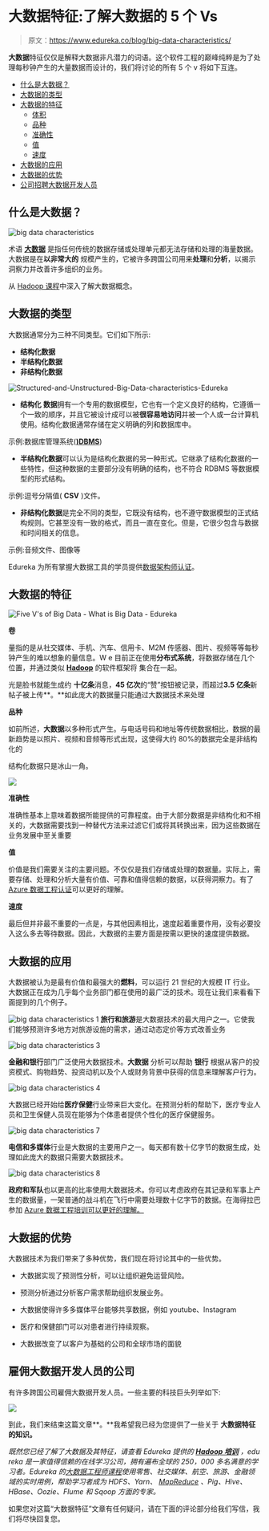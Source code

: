 # 大数据特征:了解大数据的 5 个 Vs

> 原文：<https://www.edureka.co/blog/big-data-characteristics/>

**大数据**特征仅仅是解释大数据非凡潜力的词语。这个软件工程的巅峰纯粹是为了处理每秒钟产生的大量数据而设计的，我们将讨论的所有 5 个 v 将如下互连。

*   [什么是大数据？](#what)
*   [大数据的类型](#type)
*   [大数据的特征](#characteristics)
    *   [体积](#volume)
    *   [品种](#variety)
    *   [准确性](#veracity)
    *   [值](#value)
    *   [速度](#velocity)
*   [大数据的应用](#who)
*   [大数据的优势](#advantage)
*   [公司招聘大数据开发人员](#hire)

## **什么是大数据？**

![big data characteristics](img/8d5fac94bfcd394f0017b969003e8e30.png)

术语 [**大数据**](https://www.edureka.co/blog/big-data-tutorial) 是指任何传统的数据存储或处理单元都无法存储和处理的海量数据。大数据是在**以非常大的** 规模产生的，它被许多跨国公司用来**处理**和**分析**，以揭示洞察力并改善许多组织的业务。

从 [Hadoop 课程](https://www.edureka.co/big-data-hadoop-training-certification)中深入了解大数据概念。

## **大数据的类型**

大数据通常分为三种不同类型。它们如下所示:

*   **结构化数据**
*   **半结构化数据**
*   **非结构化数据**

![Structured-and-Unstructured-Big-Data-characteristics-Edureka](img/0392a2084ff6c3e99e9930a528aee018.png)

*   **结构化** **数据**拥有一个专用的数据模型，它也有一个定义良好的结构，它遵循一个一致的顺序，并且它被设计成可以被**很容易地访问**并被一个人或一台计算机使用。结构化数据通常存储在定义明确的列和数据库中。

示例:数据库管理系统([**)DBMS**](https://www.edureka.co/blog/dbms-tutorial/))

*   **半结构化数据**可以认为是结构化数据的另一种形式。它继承了结构化数据的一些特性，但这种数据的主要部分没有明确的结构，也不符合 RDBMS 等数据模型的形式结构。

示例:逗号分隔值( **CSV** )文件。

*   **非结构化数据**是完全不同的类型，它既没有结构，也不遵守数据模型的正式结构规则。它甚至没有一致的格式，而且一直在变化。但是，它很少包含与数据和时间相关的信息。

示例:音频文件、图像等

Edureka 为所有掌握大数据工具的学员提供[数据架构师认证](https://www.edureka.co/masters-program/big-data-architect-training)。

## **大数据的特征**

![Five V's of Big Data - What is Big Data - Edureka](img/710e448b8d6bfd91a153fa394a25db70.png)

**卷**

量指的是从社交媒体、手机、汽车、信用卡、M2M 传感器、图片、视频等等每秒钟产生的难以想象的量信息。W e 目前正在使用**分布式系统**，将数据存储在几个位置，并通过类似 [**Hadoop**](https://www.edureka.co/blog/what-is-hadoop/) 的软件框架将 集合在一起。

光是脸书就能生成约 **十亿条**消息，**45 亿次**的“赞”按钮被记录，而超过**3.5 亿条**新帖子被上传**。**如此庞大的数据量只能通过大数据技术来处理

**品种**

如前所述，**大数据**以多种形式产生。与电话号码和地址等传统数据相比，数据的最新趋势是以照片、视频和音频等形式出现，这使得大约 80%的数据完全是非结构化的

结构化数据只是冰山一角。

![](img/9e390da637bd8e299c45ef772af6f860.png)

**准确性**

准确性基本上意味着数据所能提供的可靠程度。由于大部分数据是非结构化和不相关的，大数据需要找到一种替代方法来过滤它们或将其转换出来，因为这些数据在业务发展中至关重要

**值**

价值是我们需要关注的主要问题。不仅仅是我们存储或处理的数据量。实际上，需要存储、处理和分析大量有价值、可靠和值得信赖的数据，以获得洞察力。有了 [Azure 数据工程认证](https://www.edureka.co/microsoft-azure-data-engineering-certification-course)可以更好的理解。

**速度**

最后但并非最不重要的一点是，与其他因素相比，速度起着重要作用，没有必要投入这么多去等待数据。因此，大数据的主要方面是按需以更快的速度提供数据。

## **大数据的应用**

大数据被认为是最有价值和最强大的**燃料**，可以运行 21 世纪的大规模 IT 行业。大数据正在成为几乎每个业务部门都在使用的最广泛的技术。现在让我们来看看下面提到的几个例子。

![big data characteristics 1](img/1ba459716bb846efa5308f7578f39bb0.png) **旅行和旅游**是大数据技术的最大用户之一。它使我们能够预测许多地方对旅游设施的需求，通过动态定价等方式改善业务

![big data characteristics 3](img/2b74714370514f2aa105fb7209b7177c.png)

**金融和银行**部门广泛使用大数据技术。**大数据** 分析可以帮助 **银行** 根据从客户的投资模式、购物趋势、投资动机以及个人或财务背景中获得的信息来理解客户行为。

![big data characteristics 4](img/f37adf5d505383002e9a155bfce0cbb4.png)

大数据已经开始给**医疗保健**行业带来巨大变化。在预测分析的帮助下，医疗专业人员和卫生保健人员现在能够为个体患者提供个性化的医疗保健服务。

![big data characteristics 7](img/86baa7515e1e2173372d2783370eecfa.png)

**电信和多媒体**行业是大数据的主要用户之一。每天都有数十亿字节的数据生成，处理如此庞大的数据只需要大数据技术。

![big data characteristics 8](img/031195a8f9664363e67cbc63ad888644.png)

**政府和军队**也以更高的比率使用大数据技术。你可以考虑政府在其记录和军事上产生的数据量，一架普通的战斗机在飞行中需要处理数十亿字节的数据。在海得拉巴 参加 [Azure 数据工程培训可以更好的理解。](https://www.edureka.co/microsoft-azure-data-engineering-certification-course-hyderabad-city)

## **大数据的优势**

大数据技术为我们带来了多种优势，我们现在将讨论其中的一些优势。

*   大数据实现了预测性分析，可以让组织避免运营风险。

*   预测分析通过分析客户需求帮助组织发展业务。

*   大数据使得许多多媒体平台能够共享数据，例如 youtube、Instagram

*   医疗和保健部门可以对患者进行持续观察。

*   大数据改变了以客户为基础的公司和全球市场的面貌

## **雇佣大数据开发人员的公司**

有许多跨国公司雇佣大数据开发人员。一些主要的科技巨头列举如下:

![](img/02e32cdf3bfa0d132efed48eea2c615a.png)

到此，我们来结束这篇文章**。**我希望我已经为您提供了一些关于 **大数据特征的知识。**

*既然您已经了解了大数据及其特征，请查看 Edureka 提供的  **[Hadoop 培训](https://www.edureka.co/big-data-and-hadoop-atlanta)*** *，edu reka 是一家值得信赖的在线学习公司，拥有遍布全球的 250，000 多名满意的学习者。Edureka 的[大数据工程师课程](https://www.edureka.co/masters-program/big-data-architect-training)使用零售、社交媒体、航空、旅游、金融领域的实时用例，帮助学习者成为 HDFS、Yarn、  [MapReduce](https://hadoop.apache.org/docs/current/hadoop-mapreduce-client/hadoop-mapreduce-client-core/MapReduceTutorial.html) 、Pig、Hive、HBase、Oozie、Flume 和 Sqoop 方面的专家。*

如果您对这篇“大数据特征”文章有任何疑问，请在下面的评论部分给我们写信，我们将尽快回复您。